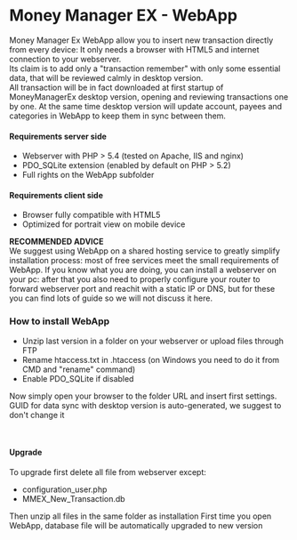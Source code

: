 Money Manager EX - WebApp
====================

<p>Money Manager Ex WebApp allow you to insert new transaction directly from every device: It only needs a browser with HTML5 and internet connection to your webserver.<br />
Its claim is to add only a &quot;transaction remember&quot; with only some essential data, that will be reviewed calmly in desktop version.<br />
All transaction will be in fact downloaded at first startup of MoneyManagerEx desktop version, opening and reviewing transactions one by one. At the same time desktop version will update account, payees and categories in WebApp to keep them in sync between them.</p>
<p>
<h4>Requirements server side</h4>

<ul>
	<li>Webserver with PHP &gt; 5.4 (tested on Apache, IIS and nginx)</li>
	<li>PDO_SQLite extension (enabled by default on PHP &gt; 5.2)</li>
	<li>Full rights on the WebApp subfolder</li>
</ul>

<h4>Requirements client side</h4>

<ul>
	<li>Browser fully compatible with HTML5</li>
	<li>Optimized for portrait view on mobile device</li>
</ul>
</p>
<p>
<strong>RECOMMENDED ADVICE</strong><br>
We suggest using WebApp on a shared hosting service to greatly simplify installation process: most of free services meet the small requirements of WebApp.
If you know what you are doing, you can install a webserver on your pc: after that you also need to properly configure your router to forward webserver port and reachit with a static IP or DNS, but for these you can find lots of guide so we will not discuss it here.
</p>
<p>
<h3>How to install WebApp</h3>

<ul>
	<li>Unzip last version in a folder on your webserver or upload files through FTP</li>
	<li>Rename htaccess.txt in .htaccess (on Windows you need to do it from CMD and &quot;rename&quot; command)</li>
	<li>Enable PDO_SQLite if disabled</li>
</ul>
</p>
<p>
Now simply open your browser to the folder URL and insert first settings.<br />
GUID for data sync with desktop version is auto-generated, we suggest to don&#39;t change it
</p>
<p>
<br>
<h4>Upgrade</h4>
</p>
<p>
To upgrade first delete all file from webserver except:
<ul>
    <li>configuration_user.php</li>
    <li>MMEX_New_Transaction.db</li>
</ul>
</p>
<p>
Then unzip all files in the same folder as installation
First time you open WebApp, database file will be automatically upgraded to new version
</p>
